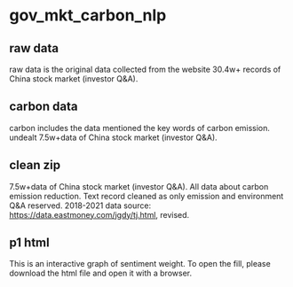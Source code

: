 # gov_mkt_carbon_nlp

## raw data
raw data is the original data collected from the website
30.4w+ records of China stock market (investor Q&A). 

## carbon data
carbon includes the data mentioned the key words of carbon emission.
undealt
7.5w+data of China stock market (investor Q&A).

## clean zip
7.5w+data of China stock market (investor Q&A).
All data about carbon emission reduction. 
Text record cleaned as only emission and environment Q&A reserved.
2018-2021
data source: https://data.eastmoney.com/jgdy/tj.html, revised.


## p1 html
This is an interactive graph of sentiment weight. 
To open the fill, please download the html file and open it with a browser.
